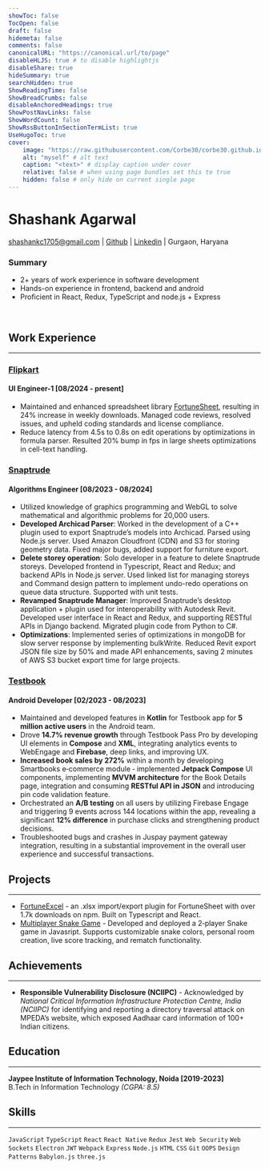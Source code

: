 ```yaml
---
showToc: false
TocOpen: false
draft: false
hidemeta: false
comments: false
canonicalURL: "https://canonical.url/to/page"
disableHLJS: true # to disable highlightjs
disableShare: true
hideSummary: true
searchHidden: true
ShowReadingTime: false
ShowBreadCrumbs: false
disableAnchoredHeadings: true
ShowPostNavLinks: false
ShowWordCount: false
ShowRssButtonInSectionTermList: true
UseHugoToc: true
cover:
    image: "https://raw.githubusercontent.com/Corbe30/corbe30.github.io/refs/heads/main/assets/images/self.jpg" # image path/url
    alt: "myself" # alt text
    caption: "<text>" # display caption under cover
    relative: false # when using page bundles set this to true
    hidden: false # only hide on current single page
---
```


# Shashank Agarwal
shashankc1705@gmail.com | [Github](https://github.com/Corbe30/) | [Linkedin](https://www.linkedin.com/in/shashank-agarwal-3ab5b21a7/) | Gurgaon, Haryana

### Summary
* 2+ years of work experience in software development
* Hands-on experience in frontend, backend and android
* Proficient in React, Redux, TypeScript and node.js + Express

<br/>

## Work Experience
---
### [Flipkart](https://www.linkedin.com/company/flipkart/)
#### UI Engineer-1 [08/2024 - present]

* Maintained and enhanced spreadsheet library [FortuneSheet](https://github.com/ruilisi/fortune-sheet), resulting in 24% increase in weekly downloads. Managed code reviews, resolved issues, and upheld coding standards and license compliance.
* Reduce latency from 4.5s to 0.8s on edit operations by optimizations in formula parser. Resulted 20% bump in fps in large sheets optimizations in cell-text handling. 

### [Snaptrude](https://www.linkedin.com/company/snaptrude/) 
#### Algorithms Engineer [08/2023 - 08/2024] 

* Utilized knowledge of graphics programming and WebGL to solve mathematical and algorithmic problems for 20,000 users.
* **Developed Archicad Parser**: Worked in the development of a C++ plugin used to export Snaptrude’s models into Archicad. Parsed using Node.js server. Used Amazon Cloudfront (CDN) and S3 for storing geometry data. Fixed major bugs, added support for furniture export.
* **Delete storey operation**: Solo developer in a feature to delete Snaptrude storeys. Developed frontend in Typescript, React and Redux; and backend APIs in Node.js server. Used linked list for managing storeys and Command design pattern to implement undo-redo operations on queue data structure. Supported with unit tests.
* **Revamped Snaptrude Manager**: Improved Snaptrude’s desktop application + plugin used for interoperability with Autodesk Revit. Developed user interface in React and Redux, and supporting RESTful APIs in Django backend. Migrated plugin code from Python to C#.
* **Optimizations**: Implemented series of optimizations in mongoDB for slow server response by implementing bulkWrite. Reduced Revit export JSON file size by 50% and made API enhancements, saving 2 minutes of AWS S3 bucket export time for large projects.

### [Testbook](https://www.linkedin.com/company/testbook-com) 
#### Android Developer [02/2023 - 08/2023]

* Maintained and developed features in **Kotlin** for Testbook app for **5 million active users** in the Android team.
* Drove **14.7% revenue growth** through Testbook Pass Pro by developing UI elements in **Compose** and **XML**, integrating analytics events to WebEngage and **Firebase**, deep links, and improving UX.
* **Increased book sales by 272%** within a month by developing Smartbooks e‑commerce module ‑ implemented **Jetpack Compose** UI components, implementing **MVVM architecture** for the Book Details page, integration and consuming **RESTful API in JSON** and introducing pin code validation feature.
* Orchestrated an **A/B testing** on all users by utilizing Firebase Engage and triggering 9 events across 144 locations within the app, revealing a significant **12% difference** in purchase clicks and strengthening product decisions.
* Troubleshooted bugs and crashes in Juspay payment gateway integration, resulting in a substantial improvement in the overall user experience and successful transactions.

## Projects
---
* [FortuneExcel](https://www.npmjs.com/package/@corbe30/fortune-excel) - an .xlsx import/export plugin for FortuneSheet with over 1.7k downloads on npm. Built on Typescript and React.
* [Multiplayer Snake Game](https://monumental-moonbeam-9fe109.netlify.app/) - Developed and deployed a 2‐player Snake game in Javasript. Supports customizable snake colors, personal room creation, live score tracking, and rematch functionality. 

## Achievements
---
* **Responsible Vulnerability Disclosure (NCIIPC)** - Acknowledged by *National Critical Information Infrastructure Protection Centre, India (NCIIPC)* for identifying and reporting  a directory traversal attack on MPEDA’s website, which exposed Aadhaar card information of 100+ Indian citizens.

## Education
---
**Jaypee Institute of Information Technology, Noida [2019-2023]**
<br/>B.Tech in Information Technology *(CGPA: 8.5)*

## Skills
---
`JavaScript` `TypeScript` `React` `React Native` `Redux` `Jest` `Web Security` `Web Sockets` `Electron` `JWT` `Webpack` `Express` `Node.js` `HTML` `CSS` `Git` `OOPS` `Design Patterns` `Babylon.js` `three.js`